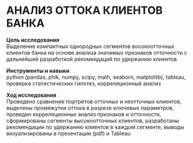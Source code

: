 # АНАЛИЗ ОТТОКА КЛИЕНТОВ БАНКА

**Цель исследования** \
Выделение компактных однородных сегментов восокоотточных клиентов банка на основе анализа значимых признаков отточности с дальнейшей разработкой рекомендаций по удержанию клиентов

**Инструменты и навыки** \
python (pandas, phik, numpy, scipy, math, seaborn, matplotlib), tableau, проверка статистических гипотез, корреляционный анализ

**Ход исследования** \
Проведено сравнение портретов отточных и неотточных клиентов,  выделены промежутки оттока в разрезе ключевых параметров, проведен корреляционных анализ признаков и отточности, сформированы сегменты высокоотточных клиентов, разработаны рекомендации по удержанию клиентов в каждом сегменте, выводы визуализированы в презентации (pdf) и Tableau
